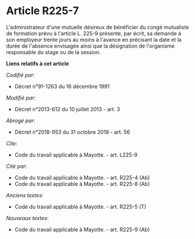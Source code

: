 # Article R225-7

L'administrateur d'une mutuelle désireux de bénéficier du congé mutualiste de formation prévu à l'article L. 225-9 présente,
par écrit, sa demande à son employeur trente jours au moins à l'avance en précisant la date et la durée de l'absence
envisagée ainsi que la désignation de l'organisme responsable du stage ou de la session.

**Liens relatifs à cet article**

_Codifié par_:

  - Décret n°91-1263 du 16 décembre 1991

_Modifié par_:

  - Décret n°2013-612 du 10 juillet 2013 - art. 3

_Abrogé par_:

  - Décret n°2018-953 du 31 octobre 2018 - art. 56

_Cite_:

  - Code du travail applicable à Mayotte. - art. L225-9

_Cité par_:

  - Code du travail applicable à Mayotte. - art. R225-4 (Ab)
  - Code du travail applicable à Mayotte. - art. R225-8 (Ab)

_Anciens textes_:

  - Code du travail applicable à Mayotte. - art. R225-5 (T)

_Nouveaux textes_:

  - Code du travail applicable à Mayotte. - art. R225-9 (Ab)
